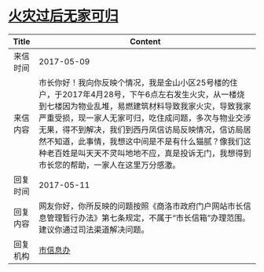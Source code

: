 # <a href="http://www.shangluo.gov.cn/zmhd/ldxxxx.jsp?urltype=leadermail.LeaderMailContentUrl&wbtreeid=1112&leadermailid=4128">火灾过后无家可归</a>
| Title |                                                                                                     Content                                                                                                      |
|:-----:|------------------------------------------------------------------------------------------------------------------------------------------------------------------------------------------------------------------|
| 来信时间  | 2017-05-09                                                                                                                                                                                                       |
| 来信内容  | 市长你好！我向你反映个情况，我是金山小区25号楼的住户，于2017年4月28号，下午6点左右发生火灾，从一楼烧到七楼因为物业乱堆，易燃建筑材料导致我家火灾，导致我家严重受损，现一家人无家可归，吃住成问题，多次与物业交涉无果，得不到解决，我们到西丹凤信访局反映情况，信访局居然不知道，此事情，我想这中间是不是有什么猫腻？像我们这种老百姓是叫天天不灵叫地地不应，真是投诉无门，我想得到市长您的帮助，一家人在这里万分感激。 |
| 回复时间  | 2017-05-11                                                                                                                                                                                                       |
| 回复内容  | 网友你好，你所反映的问题按照《商洛市政府门户网站市长信息管理暂行办法》第七条规定，不属于“市长信箱”办理范围。建议你通过司法渠道解决问题。                                                                                                                                            |
| 回复机构  | <a href="../../categories/agencies/市信息办.md">市信息办</a>                                                                                                                                                               |